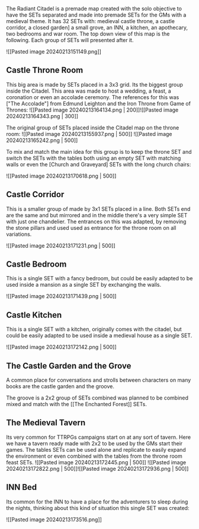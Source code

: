 The Radiant Citadel is a premade map created with the solo objective to have the SETs separated and made into premade SETs for the GMs with a medieval theme. It has 32 SETs with: medieval castle throne, a castle corridor, a closed garden] a small grove, an INN, a kitchen, an apothecary, two bedrooms and war room. The top down view of this map is the following. Each group of SETs will presented after it.

![[Pasted image 20240213151149.png]]

## Castle Throne Room
This big area is made by SETs placed in a 3x3 grid. Its the biggest group inside the Citadel.
This area was made to host a wedding, a feast, a coronation or even an accolade ceremony.  The references for this was ["The Accolade"] from Edmund Leighton and the Iron Throne from Game of Thrones:
![[Pasted image 20240213164134.png | 200]]![[Pasted image 20240213164343.png | 300]]

The original group of SETs placed inside the Citadel map on the throne room:
![[Pasted image 20240213155937.png | 500]]
![[Pasted image 20240213165242.png | 500]]


To mix and match the main idea for this group is to keep the throne SET and switch the SETs with the tables both using an empty SET with matching walls or even the [Church and Graveyard] SETs with the long church chairs:

![[Pasted image 20240213170618.png | 500]]

## Castle Corridor
This is a smaller group of made by 3x1 SETs placed in a line. Both SETs end are the same and but mirrored and in the middle there's a very simple SET with just one chandelier. The entrances on this was adapted, by removing the stone pillars and used used as entrance for the throne room on all variations.

![[Pasted image 20240213171231.png | 500]]

## Castle Bedroom
This is a single SET with a fancy bedroom, but could be easily adapted to be used inside a mansion as a single SET by exchanging the walls.

![[Pasted image 20240213171439.png | 500]]

## Castle Kitchen
This is a single SET with a kitchen, originally comes with the citadel, but could be easily adapted to be used inside a medieval house as a single SET.

![[Pasted image 20240213172142.png | 500]]

## The Castle Garden and the Grove
A common place for conversations and strolls between characters on many books are the castle garden and the groove.


The groove is a 2x2 group of SETs combined was planned to be combined mixed and match with the [[The Enchanted Forest]] SETs.


## The Medieval Tavern
Its very common for TTRPGs campaigns start on at any sort of tavern. Here we have a tavern ready made with 2x2 to be used by the GMs start their games. The tables SETs can be used alone and replicate to easily expand the environment or even combined with the tables from the throne room feast SETs.
![[Pasted image 20240213172445.png | 500]] ![[Pasted image 20240213172822.png | 500]]![[Pasted image 20240213172936.png | 500]]

## INN Bed
Its common for the INN to have a place for the adventurers to sleep during the nights, thinking about this kind of situation this single SET was created:

![[Pasted image 20240213173516.png]]
